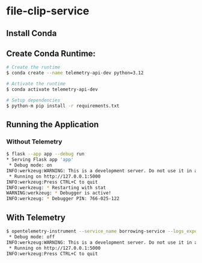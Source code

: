 # file-clip-service

## Install Conda

## Create Conda Runtime:

```bash
# Create the runtime
$ conda create --name telemetry-api-dev python=3.12

# Activate the runtime
$ conda activate telemetry-api-dev

# Setup dependencies
$ python-m pip install -r requirements.txt
```


## Running the Application

### Without Telemetry

```bash
$ flask --app app --debug run
* Serving Flask app 'app'
 * Debug mode: on
INFO:werkzeug:WARNING: This is a development server. Do not use it in a production deployment. Use a production WSGI server instead.
 * Running on http://127.0.0.1:5000
INFO:werkzeug:Press CTRL+C to quit
INFO:werkzeug: * Restarting with stat
WARNING:werkzeug: * Debugger is active!
INFO:werkzeug: * Debugger PIN: 766-025-122
```

## With Telemetry

```bash
$ opentelemetry-instrument --service_name borrowing-service --logs_exporter otlp flask run -p 5000
 * Debug mode: off
INFO:werkzeug:WARNING: This is a development server. Do not use it in a production deployment. Use a production WSGI server instead.
 * Running on http://127.0.0.1:5000
INFO:werkzeug:Press CTRL+C to quit
```

